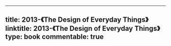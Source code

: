 
---
title: 2013-《The Design of Everyday Things》
linktitle: 2013-《The Design of Everyday Things》
type: book
commentable: true
---


    